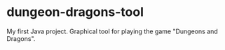 # dungeon-dragons-tool
My first Java project. Graphical tool for playing the game "Dungeons and Dragons".
